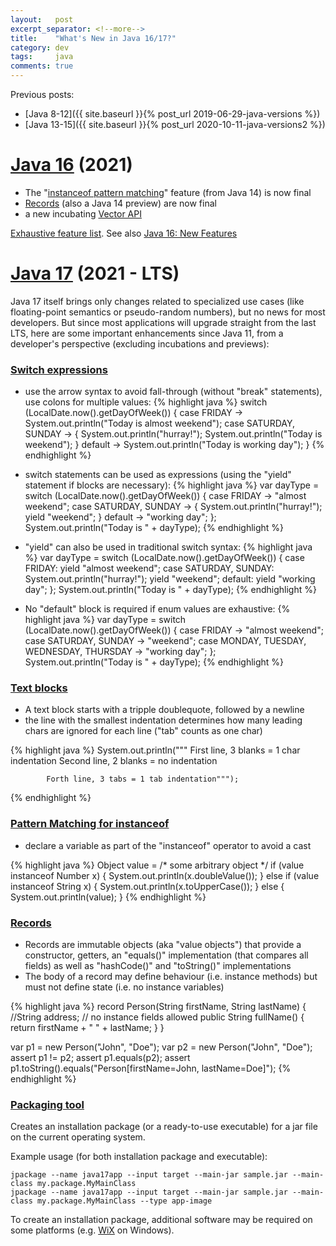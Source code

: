 ```yaml
---
layout:   post
excerpt_separator: <!--more-->
title:    "What's New in Java 16/17?"
category: dev
tags:     java
comments: true
---
```

Previous posts:
* [Java 8-12]({{ site.baseurl }}{% post_url 2019-06-29-java-versions %})
* [Java 13-15]({{ site.baseurl }}{% post_url 2020-10-11-java-versions2 %})

<!--more-->

# [Java 16](https://openjdk.java.net/projects/jdk/16/) (2021)

* The "[instanceof pattern matching](https://openjdk.java.net/jeps/394)" feature (from Java 14) is now final
* [Records](https://openjdk.java.net/jeps/395) (also a Java 14 preview) are now final
* a new incubating [Vector API](https://openjdk.java.net/jeps/338)

[Exhaustive feature list](https://blogs.oracle.com/java/post/the-arrival-of-java-16). See also [Java 16: New Features](https://www.infoq.com/articles/java-16-new-features/)

# [Java 17](https://openjdk.java.net/projects/jdk/17/) (2021 - LTS)

Java 17 itself brings only changes related to specialized use cases (like floating-point semantics or pseudo-random numbers), but no news for most developers.
But since most applications will upgrade straight from the last LTS, here are some important enhancements since Java 11, from a developer's perspective (excluding incubations and previews):

### [Switch expressions](https://openjdk.java.net/jeps/361)

* use the arrow syntax to avoid fall-through (without "break" statements), use colons for multiple values:
  {% highlight java %}
  switch (LocalDate.now().getDayOfWeek()) {
    case FRIDAY -> System.out.println("Today is almost weekend");
    case SATURDAY, SUNDAY -> {
      System.out.println("hurray!");
      System.out.println("Today is weekend");
    }
    default -> System.out.println("Today is working day");
  }
  {% endhighlight %}
 
* switch statements can be used as expressions (using the "yield" statement if blocks are necessary):
  {% highlight java %}
  var dayType = switch (LocalDate.now().getDayOfWeek()) {
    case FRIDAY -> "almost weekend";
    case SATURDAY, SUNDAY -> {
      System.out.println("hurray!");
      yield "weekend";
    }
    default -> "working day";
  };
  System.out.println("Today is " + dayType);
  {% endhighlight %}

* "yield" can also be used in traditional switch syntax: 
  {% highlight java %}
  var dayType = switch (LocalDate.now().getDayOfWeek()) {
    case FRIDAY:
      yield "almost weekend";
    case SATURDAY, SUNDAY:
      System.out.println("hurray!");
      yield "weekend";
    default:
      yield "working day";
  };
  System.out.println("Today is " + dayType);
  {% endhighlight %}

* No "default" block is required if enum values are exhaustive:
  {% highlight java %}
  var dayType = switch (LocalDate.now().getDayOfWeek()) {
    case FRIDAY -> "almost weekend";
    case SATURDAY, SUNDAY -> "weekend";
    case MONDAY, TUESDAY, WEDNESDAY, THURSDAY -> "working day";
  };
  System.out.println("Today is " + dayType);
  {% endhighlight %}

### [Text blocks](https://openjdk.java.net/jeps/378)

* A text block starts with a tripple doublequote, followed by a newline
* the line with the smallest indentation determines how many leading chars are ignored for each line ("tab" counts as one char) 

{% highlight java %}
System.out.println("""
   First line, 3 blanks = 1 char indentation
  Second line, 2 blanks = no indentation

			Forth line, 3 tabs = 1 tab indentation""");
{% endhighlight %}

### [Pattern Matching for instanceof](https://openjdk.java.net/jeps/394)

* declare a variable as part of the "instanceof" operator to avoid a cast

{% highlight java %}
Object value = /* some arbitrary object */
if (value instanceof Number x) {
  System.out.println(x.doubleValue());
} else if (value instanceof String x) {
  System.out.println(x.toUpperCase());
} else {
  System.out.println(value);
}
{% endhighlight %}

### [Records](https://openjdk.java.net/jeps/395)

* Records are immutable objects (aka "value objects") that provide a constructor, getters, an "equals()" implementation (that compares all fields) as well as "hashCode()" and "toString()" implementations
* The body of a record may define behaviour (i.e. instance methods) but must not define state (i.e. no instance variables)

{% highlight java %}
record Person(String firstName, String lastName) {
   //String address; // no instance fields allowed
   public String fullName() {
     return firstName + " " + lastName;
   }
}

var p1 = new Person("John", "Doe");
var p2 = new Person("John", "Doe");
assert p1 != p2;
assert p1.equals(p2);
assert p1.toString().equals("Person[firstName=John, lastName=Doe]");
{% endhighlight %}

### [Packaging tool](https://openjdk.java.net/jeps/392)

Creates an installation package (or a ready-to-use executable) for a jar file on the current operating system.

Example usage (for both installation package and executable):
```
jpackage --name java17app --input target --main-jar sample.jar --main-class my.package.MyMainClass
jpackage --name java17app --input target --main-jar sample.jar --main-class my.package.MyMainClass --type app-image
```
To create an installation package, additional software may be required on some platforms (e.g. [WiX](https://wixtoolset.org/) on Windows).
